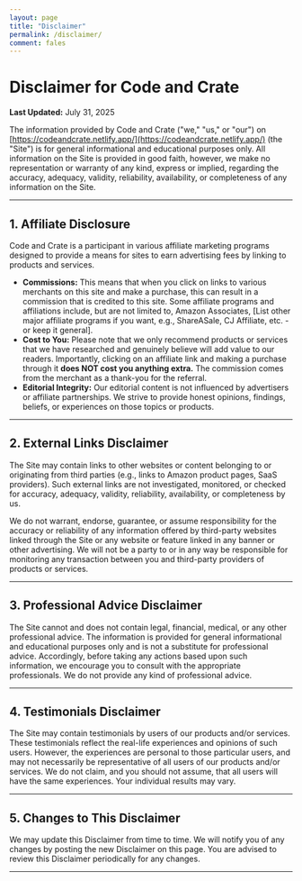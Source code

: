```yaml
---
layout: page
title: "Disclaimer"
permalink: /disclaimer/
comment: fales
---
```


# Disclaimer for Code and Crate

**Last Updated:** July 31, 2025

The information provided by Code and Crate ("we," "us," or "our") on [https://codeandcrate.netlify.app/](https://codeandcrate.netlify.app/) (the "Site") is for general informational and educational purposes only. All information on the Site is provided in good faith, however, we make no representation or warranty of any kind, express or implied, regarding the accuracy, adequacy, validity, reliability, availability, or completeness of any information on the Site.

---

## 1. Affiliate Disclosure

Code and Crate is a participant in various affiliate marketing programs designed to provide a means for sites to earn advertising fees by linking to products and services.

* **Commissions:** This means that when you click on links to various merchants on this site and make a purchase, this can result in a commission that is credited to this site. Some affiliate programs and affiliations include, but are not limited to, Amazon Associates, [List other major affiliate programs if you want, e.g., ShareASale, CJ Affiliate, etc. - or keep it general].
* **Cost to You:** Please note that we only recommend products or services that we have researched and genuinely believe will add value to our readers. Importantly, clicking on an affiliate link and making a purchase through it **does NOT cost you anything extra.** The commission comes from the merchant as a thank-you for the referral.
* **Editorial Integrity:** Our editorial content is not influenced by advertisers or affiliate partnerships. We strive to provide honest opinions, findings, beliefs, or experiences on those topics or products.

---

## 2. External Links Disclaimer

The Site may contain links to other websites or content belonging to or originating from third parties (e.g., links to Amazon product pages, SaaS providers). Such external links are not investigated, monitored, or checked for accuracy, adequacy, validity, reliability, availability, or completeness by us.

We do not warrant, endorse, guarantee, or assume responsibility for the accuracy or reliability of any information offered by third-party websites linked through the Site or any website or feature linked in any banner or other advertising. We will not be a party to or in any way be responsible for monitoring any transaction between you and third-party providers of products or services.

---

## 3. Professional Advice Disclaimer

The Site cannot and does not contain legal, financial, medical, or any other professional advice. The information is provided for general informational and educational purposes only and is not a substitute for professional advice. Accordingly, before taking any actions based upon such information, we encourage you to consult with the appropriate professionals. We do not provide any kind of professional advice.

---

## 4. Testimonials Disclaimer

The Site may contain testimonials by users of our products and/or services. These testimonials reflect the real-life experiences and opinions of such users. However, the experiences are personal to those particular users, and may not necessarily be representative of all users of our products and/or services. We do not claim, and you should not assume, that all users will have the same experiences. Your individual results may vary.

---

## 5. Changes to This Disclaimer

We may update this Disclaimer from time to time. We will notify you of any changes by posting the new Disclaimer on this page. You are advised to review this Disclaimer periodically for any changes.

---
